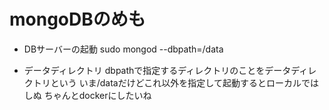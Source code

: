 # mongoDBのめも

- DBサーバーの起動
sudo mongod --dbpath=/data

- データディレクトリ
  dbpathで指定するディレクトリのことをデータディレクトリという
  いま/dataだけどこれ以外を指定して起動するとローカルではしぬ
  ちゃんとdockerにしたいね


